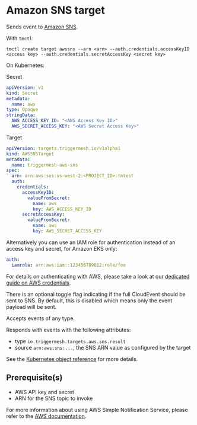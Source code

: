 # Amazon SNS target

Sends event to [Amazon SNS](https://aws.amazon.com/sns/).

With `tmctl`:

```
tmctl create target awssns --arn <arn> --auth.credentials.accessKeyID <access key> --auth.credentials.secretAccessKey <secret key>
```

On Kubernetes:

Secret

```yaml
apiVersion: v1
kind: Secret
metadata:
  name: aws
type: Opaque
stringData:
  AWS_ACCESS_KEY_ID: "<AWS Access Key ID>"
  AWS_SECRET_ACCESS_KEY: "<AWS Secret Access Key>"
```

Target

```yaml
apiVersion: targets.triggermesh.io/v1alpha1
kind: AWSSNSTarget
metadata:
  name: triggermesh-aws-sns
spec:
  arn: arn:aws:sns:us-west-2:<PROJECT_ID>:tmtest
  auth:
    credentials:
      accessKeyID:
        valueFromSecret:
          name: aws
          key: AWS_ACCESS_KEY_ID
      secretAccessKey:
        valueFromSecret:
          name: aws
          key: AWS_SECRET_ACCESS_KEY
```

Alternatively you can use an IAM role for authentication instead of an access key and secret, for Amazon EKS only:

```yaml
auth:
  iamrole: arn:aws:iam::123456789012:role/foo
```

For details on authenticating with AWS, please take a look at our [dedicated guide on AWS credentials](../guides/credentials/awscredentials.md).

There is an optional toggle flag indicating if the full CloudEvent should be sent
to SNS. By default, this is disabled which means only the event payload
will be sent.

Accepts events of any type.

Responds with events with the following attributes:

* type `io.triggermesh.targets.aws.sns.result`
* source `arn:aws:sns:...`, the SNS ARN value as configured by the target

See the [Kubernetes object reference](../../reference/targets/#targets.triggermesh.io/v1alpha1.AWSSNSTarget) for more details.

## Prerequisite(s)

- AWS API key and secret
- ARN for the SNS topic to invoke

For more information about using AWS Simple Notification Service, please refer to the [AWS documentation][docs].

[ce]: https://cloudevents.io/
[docs]: https://docs.aws.amazon.com/sns/
[ce-jsonformat]: https://github.com/cloudevents/spec/blob/v1.0/json-format.md
